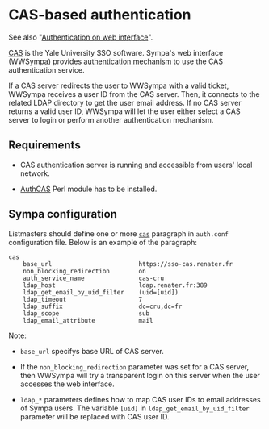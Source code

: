 CAS-based authentication
========================

See also "[Authentication on web interface](authentication-web.md)".

[CAS](https://developers.yale.edu/documentation/Administrative/cas) is the
Yale University SSO software. Sympa's web interface (WWSympa) provides
[authentication mechanism](authentication-web.md#authentication-mechanisms)
to use the CAS authentication service.

If a CAS server redirects the user to WWSympa with a valid ticket, WWSympa
receives a user ID from the CAS server. Then, it connects to the related LDAP
directory to get the user email address. If no CAS server returns a valid
user ID, WWSympa will let the user either select a CAS server to login or
perform another authentication mechanism.

Requirements
------------

  - CAS authentication server is running and accessible from users' local
    network.

  - [AuthCAS](https://metacpan.org/release/AuthCAS) Perl module has to be
    installed.

Sympa configuration
-------------------

Listmasters should define one or more
[`cas`](../man/auth.conf.5.md#cas-paragraph) paragraph in `auth.conf`
configuration file. Below is an example of the paragraph:
``` code
cas
    base_url                        https://sso-cas.renater.fr
    non_blocking_redirection        on
    auth_service_name               cas-cru
    ldap_host                       ldap.renater.fr:389
    ldap_get_email_by_uid_filter    (uid=[uid])
    ldap_timeout                    7
    ldap_suffix                     dc=cru,dc=fr
    ldap_scope                      sub
    ldap_email_attribute            mail
```

Note:

  - `base_url` specifys base URL of CAS server.

  - If the `non_blocking_redirection` parameter was set for a CAS server, then
    WWSympa will try a transparent login on this server when the user accesses
    the web interface.

  - `ldap_*` parameters defines how to map CAS user IDs to email addresses of
    Sympa users.  The variable `[uid]` in `ldap_get_email_by_uid_filter`
    parameter will be replaced with CAS user ID.

